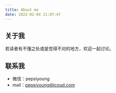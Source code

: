 ```yaml
---
title: About me
date: 2022-02-04 21:07:47
---
```


## 关于我

若读者有不懂之处或是觉得不对的地方，欢迎一起讨论。

## 联系我

- 微信：pepsiyoung
- mail：pepsiyoung@icoud.com
